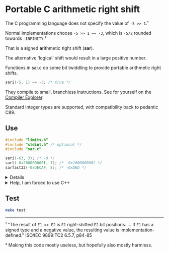 # Portable C arithmetic right shift

The C programming language does not specify the value of  `-5 >> 1`.¹

Normal implementations choose `-5 >> 1 == -3`, which is `-5/2` rounded towards `-INFINITY`.²

That is a **s**igned **a**rithmetic **r**ight shift (**sar**).

The alternative 'logical' shift would result in a large positive number.

Functions in sar.c do some bit twiddling to provide portable arithmetic right shifts.
```C
sari(-5, 1) == -3; /* true */
```
They compile to small, branchless instructions. See for yourself on the [Compiler Explorer](https://godbolt.org/z/jqjEz7).

Standard integer types are supported, with compatibility back to pedantic C89.

## Use
```C
#include "limits.h"
#include "stdint.h" /* optional */
#include "sar.c"

sari(-63, 3); /* -8 */
sarl(-0x200000000l, 1); /* -0x100000000l */
sarfast32(-0xDECAF, 8); /* -0xDED */
```

<details>
<summary>Details</summary>

```C
/* standard integer types */
signed char sarc(signed char m, signed char n);
short int sars(short int m, short int n);
int sari(int m, int n);
long int sarl(long int m, long int n);

/* since C99 (or C++11) */
long long int sarll(long long int m, long long int n);
#define SARLL

/* if stdint.h provides each of */
int8_t sar8(int8_t m, int8_t n);
#define SAR8
int16_t sar16(int16_t m, int16_t n);
#define SAR16
int32_t sar32(int32_t m, int32_t n);
#define SAR32
int64_t sar64(int64_t m, int64_t n);
#define SAR64
intptr_t sarptr(intptr_t m, intptr_t n);
#define SARPTR

/* if stdint.h is included */
intmax_t sarmax(intmax_t m, intmax_t n);
int_least8_t sarleast8(int_least8_t m, int_least8_t n);
int_least16_t sarleast16(int_least16_t m, int_least16_t n);
int_least32_t sarleast32(int_least32_t m, int_least32_t n);
int_least64_t sarleast64(int_least64_t m, int_least64_t n);
int_fast8_t sarfast8(int_fast8_t m, int_fast8_t n);
int_fast16_t sarfast16(int_fast16_t m, int_fast16_t n);
int_fast32_t sarfast32(int_fast32_t m, int_fast32_t n);
int_fast64_t sarfast64(int_fast64_t m, int_fast64_t n);
#define SARINT

/* macro used to define these functions */
#define SARDEFINE(label, type, utype)
```
</details>

<details>
<summary>Help, I am forced to use C++</summary>

```C++
#include <climits>
#include <cstdint> /* optional, since C++11 */
#include "sar.c"
```
</details>

## Test
```bash
make test
```

___
¹ "The result of `E1 >> E2` is `E1` right-shifted `E2` bit positions. ... If `E1` has a signed type and a negative value, the resulting value is implementation-defined." ISO/IEC 9899:TC2 6.5.7, p84-85

² Making this code mostly useless, but hopefully also mostly harmless.
